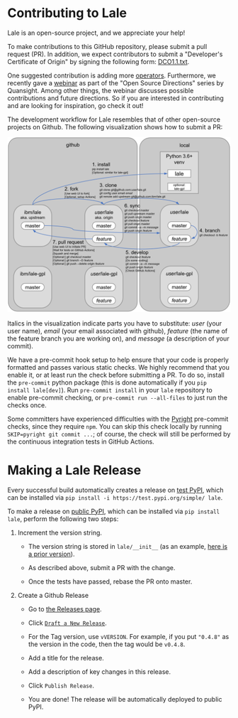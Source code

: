 # Contributing to Lale

Lale is an open-source project, and we appreciate your help!

To make contributions to this GitHub repository, please submit a pull
request (PR). In addition, we expect contributors to submit a
"Developer's Certificate of Origin" by signing the following form:
[DCO1.1.txt](https://github.com/IBM/lale/blob/master/DCO1.1.txt).

One suggested contribution is adding more
[operators](https://nbviewer.jupyter.org/github/IBM/lale/blob/master/examples/docs_new_operators.ipynb).
Furthermore, we recently gave a
[webinar](https://www.youtube.com/watch?v=szXkof_IiGc) as part of the
"Open Source Directions" series by Quansight. Among other things, the
webinar discusses possible contributions and future directions. So if
you are interested in contributing and are looking for inspiration, go
check it out!

The development workflow for Lale resembles that of other open-source
projects on Github. The following visualization shows how to submit a
PR:

<img src="https://github.com/IBM/lale/raw/master/docs/img/repositories.png" alt="development workflow"/>

Italics in the visualization indicate parts you have to substitute:
*user* (your user name), *email* (your email associated with github),
*feature* (the name of the feature branch you are working on), and
*message* (a description of your commit).

We have a pre-commit hook setup to help ensure that your code is properly formatted
and passes various static checks.  We highly recommend that you enable it, or at least run the check
before submitting a PR.  To do so, install the `pre-commit` python package (this is done automatically if you `pip install lale[dev]`).  Run `pre-commit install` in your `lale` repository to enable pre-commit checking, or `pre-commit run --all-files` to just run the checks once.

Some committers have experienced difficulties with the
[Pyright](https://github.com/Microsoft/pyright) pre-commit checks,
since they require `npm`. You can skip this check locally by running
`SKIP=pyright git commit ...`; of course, the check will still be
performed by the continuous integration tests in GitHub Actions.

# Making a Lale Release

Every successful build automatically creates a release on
[test PyPI](https://test.pypi.org/project/lale/), which can be
installed via `pip install -i https://test.pypi.org/simple/ lale`.

To make a release on [public PyPI](https://pypi.org/project/lale/),
which can be installed via `pip install lale`, perform the following
two steps:

1. Increment the version string.
    * The version string is stored in `lale/__init__` (as an example, [here is a prior version](https://github.com/IBM/lale/blob/b576449a3096847bab4962ab733d3c185a9afefc/lale/__init__.py#L17)).

    * As described above, submit a PR with the change.

    * Once the tests have passed, rebase the PR onto master.

2. Create a Github Release
    * Go to [the Releases page](https://github.com/IBM/lale/releases).

    * Click [`Draft a New Release`](https://github.com/IBM/lale/releases/new).

    * For the Tag version, use `vVERSION`. For example, if you put `"0.4.8"` as the version in the code, then the tag would be `v0.4.8`.

    * Add a title for the release.

    * Add a description of key changes in this release.

    * Click `Publish Release`.

    * You are done!  The release will be automatically deployed to public PyPI.
